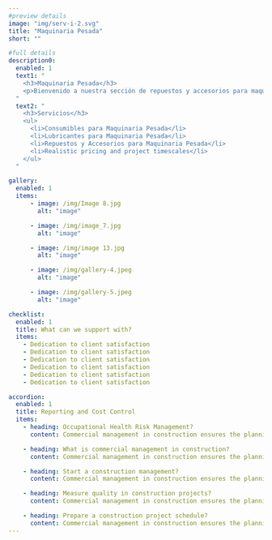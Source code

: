 ```yaml
---
#preview details
image: "img/serv-i-2.svg"
title: "Maquinaria Pesada"
short: ""

#full details
description0:
  enabled: 1
  text1: "
    <h3>Maquinaria Pesada</h3>
    <p>Bienvenido a nuestra sección de repuestos y accesorios para maquinaria pesada. Sabemos lo crucial que es mantener tus equipos en funcionamiento, por lo que ofrecemos una amplia gama de piezas y componentes de alta resistencia. Desde elementos de desgaste hasta componentes mecánicos, tenemos lo necesario para mantener tus máquinas trabajando de manera eficiente y segura. Nuestros repuestos están diseñados para soportar las condiciones más exigentes y prolongar la vida útil de tu maquinaria. Explora nuestra selección y confía en nosotros para mantener tu negocio en movimiento</p>
  "
  text2: "
    <h3>Servicios</h3>
    <ul>
      <li>Consumibles para Maquinaria Pesada</li>
      <li>Lubricantes para Maquinaria Pesada</li>
      <li>Repuestos y Accesorios para Maquinaria Pesada</li>
      <li>Realistic pricing and project timescales</li>
    </ul>
  "

gallery: 
  enabled: 1
  items:
      - image: /img/Image 8.jpg
        alt: "image"

      - image: /img/image_7.jpg
        alt: "image"

      - image: /img/image 13.jpg
        alt: "image"

      - image: /img/gallery-4.jpeg
        alt: "image"

      - image: /img/gallery-5.jpeg
        alt: "image"          

checklist:
  enabled: 1
  title: What can we support with?
  items:
    - Dedication to client satisfaction
    - Dedication to client satisfaction
    - Dedication to client satisfaction
    - Dedication to client satisfaction
    - Dedication to client satisfaction
    - Dedication to client satisfaction

accordion:
  enabled: 1
  title: Reporting and Cost Control
  items:
    - heading: Occupational Health Risk Management?
      content: Commercial management in construction ensures the planning, execution, and coordination of a construction project from the start to finish. These are often for specific projects such as building or renovation projects that are sold or leased.

    - heading: What is commercial management in construction?
      content: Commercial management in construction ensures the planning, execution, and coordination of a construction project from the start to finish. These are often for specific projects such as building or renovation projects that are sold or leased.

    - heading: Start a construction management?
      content: Commercial management in construction ensures the planning, execution, and coordination of a construction project from the start to finish. These are often for specific projects such as building or renovation projects that are sold or leased.

    - heading: Measure quality in construction projects?
      content: Commercial management in construction ensures the planning, execution, and coordination of a construction project from the start to finish. These are often for specific projects such as building or renovation projects that are sold or leased.

    - heading: Prepare a construction project schedule?
      content: Commercial management in construction ensures the planning, execution, and coordination of a construction project from the start to finish. These are often for specific projects such as building or renovation projects that are sold or leased.
---
```

